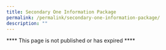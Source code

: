 ```yaml
---
title: Secondary One Information Package
permalink: /permalink/secondary-one-information-package/
description: ""
---
```

\*\*\*\* This page is not published or has expired \*\*\*\*